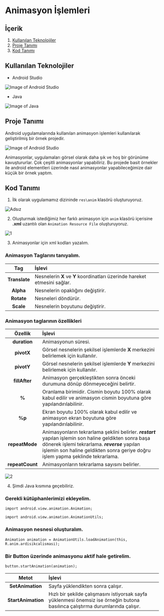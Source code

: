 # Animasyon İşlemleri

## İçerik

1. [Kullanılan Teknolojiler](https://github.com/mehmetaydintr/Animasyon_Islemleri/blob/main/README.md#i%CC%87%C3%A7erik)
2. [Proje Tanımı](https://github.com/mehmetaydintr/Animasyon_Islemleri/blob/main/README.md#proje-tan%C4%B1m%C4%B1)
3. [Kod Tanımı](https://github.com/mehmetaydintr/Bayrak_Quiz_App/blob/main/README.md#kod-tan%C4%B1m%C4%B1)

## Kullanılan Teknolojiler

  + Android Studio

![Image of Android Studio](https://www.xda-developers.com/files/2017/04/android-studio-logo.png)

  + Java

![Image of Java](https://yazilimamelesi.files.wordpress.com/2013/03/java_logo.jpg)


## Proje Tanımı

Android uygulamalarında kullanılan animasyon işlemleri kullanılarak geliştirilmiş bir örnek projedir.

![Image of Android Studio](https://lh3.googleusercontent.com/proxy/LVpV42NxM_jeKb3-hb6IpWic0gH97s-mIe2reqx-BOxxMifI6rMDJOYWwSQMCDe9zP002AIAqTeE9nDmkE2WBYU1_I0ssYsaKIpxHfapGuwgTpA9pSoC)

Animasyonlar, uygulamaları görsel olarak daha şık ve hoş bir görünüme kavuştururlar. Çok çeşitli animasyonlar yapabiliriz. Bu projede basit örnekler ile android elementleri üzerinde nasıl animasyonlar yapabileceğimize dair küçük bir örnek yaptım.

## Kod Tanımı

1. İlk olarak uygulamamız dizininde `res\anim` klasörü oluşturuyoruz.

![Adsız](https://user-images.githubusercontent.com/37263322/117142991-00dd7300-adb9-11eb-87bf-7e0003443b1c.png)

2. Oluşturmak istediğimiz her farklı animasyon için `anim` klasörü içerisine **.xml** uzantılı olan `Animation Resource File` oluşturuyoruz.

![1](https://user-images.githubusercontent.com/37263322/117143339-6467a080-adb9-11eb-9e40-494a8151af28.PNG)


3. Animasyonlar için xml kodları yazalım.
  
### **Animasyon Tag**larını tanıyalım.

| Tag | İşlevi |
|    :---:     |     :---       |
| **Translate** | Nesnelerin **X** ve **Y** koordinatları üzerinde hareket etmesini sağlar. |
| **Alpha** | Nesnelerin opaklığını değiştirir. |
| **Rotate** | Nesneleri döndürür. |
| **Scale** | Nesnelerin boyutunu değiştirir. |

### Animasyon taglarının özellikleri

| Özellik | İşlevi |
|    :---:     |     :---       |
| **duration** | Animasyonun süresi. |
| **pivotX** | Görsel nesnelerin şekilsel işlemlerde **X** merkezini belirlemek için kullanılır. |
| **pivotY** | Görsel nesnelerin şekilsel işlemlerde **Y** merkezini belirlemek için kullanılır. |
| **fillAfter** | Animasyon gerçekleştikten sonra önceki durumuna dönüp dönmeyeceğini belirtir. |
| **%** | Oranlama birimidir. Cismin boyutu 100% olarak kabul edilir ve animasyon cismin boyutuna göre yapılandırılabilinir. |
| **%p** | Ekran boyutu 100% olarak kabul edilir ve animasyon ekran boyutuna göre yapılandırılabilinir. |
| **repeatMode** | Animasyonların tekrarlama şeklini belirler. **_restart_** yapılan işlemin son haline geldikten sonra başa dönerek işlemi tekrarlama. **_reverse_** yapılan işlemin son haline geldikten sonra geriye doğru işlem yapma şeklinde tekrarlama. |
| **repeatCount** | Animasyonların tekrarlama sayısını belirler. |

![2](https://user-images.githubusercontent.com/37263322/117147917-62eca700-adbe-11eb-96bd-4ea9f0f4d18e.PNG)

4. Şimdi Java kısmına geçebiliriz.
  
### Gerekli kütüphanlerimizi ekleyelim.
      
```import android.view.animation.Animation;```

```import android.view.animation.AnimationUtils;```
       
### Animasyon nesnesi oluşturalım.
    
```Animation animation = AnimationUtils.loadAnimation(this, R.anim.ardisikcalismasi);```

### Bir **Button** üzerinde animasyonu aktif hale getirelim.

```button.startAnimation(animation);```

| Metot| İşlevi |
|    :---:     |     :---       |
| **SetAnimation** | Sayfa yüklendikten sonra çalışır. |
| **StartAnimation** | Hızlı bir şekilde çalışmasını istiyorsak sayfa yüklenmesi önemsiz ise örneğin butona basılınca çalıştırma durumlarında çalışır. |
